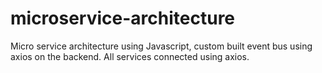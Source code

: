 # microservice-architecture
Micro service architecture using Javascript, custom built event bus using axios on the backend.
All services connected using axios.

